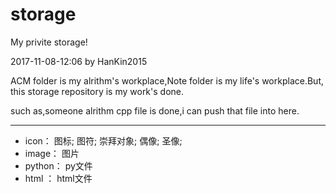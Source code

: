 # storage
My privite storage!

2017-11-08-12:06 by HanKin2015

ACM folder is my alrithm's workplace,Note folder is my life's workplace.But, this storage repository is my work's done.

such as,someone alrithm cpp file is done,i can push that file into here.

---

- icon： 图标; 图符; 崇拜对象; 偶像; 圣像;
- image： 图片
- python： py文件
- html ： html文件













